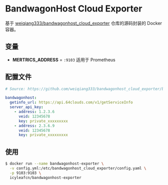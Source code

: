 # BandwagonHost Cloud Exporter

基于 [weiqiang333/bandwagonhost_cloud_exporter](https://github.com/weiqiang333/bandwagonhost_cloud_exporter) 仓库的源码封装的 Docker 容器。

## 变量

- **MERTRICS_ADDRESS** = `:9103` 适用于 Prometheus

## 配置文件

```yaml
# Source: https://github.com/weiqiang333/bandwagonhost_cloud_exporter/blob/main/config/bandwagonhost_cloud_exporter.yaml

bandwagonhost:
  getinfo_url: https://api.64clouds.com/v1/getServiceInfo
  server_api_key:
    - address: 1.2.3.6
      veid: 12345678
      key: private_xxxxxxxxx
    - address: 2.3.6.9
      veid: 12345678
      key: private_xxxxxxxxx
```

## 使用

```bash
$ docker run --name bandwagonhost-exporter \
  -v config.yml:/etc/bandwagonhost_cloud_exporter/config.yaml \
  -p 9103:9103 \
  icyleafcn/bandwagonhost-exporter
```
